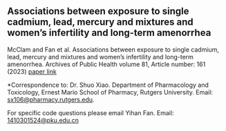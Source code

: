## Associations between exposure to single cadmium, lead, mercury and mixtures and women’s infertility and long-term amenorrhea

McClam and Fan et al. Associations between exposure to single cadmium, lead, mercury and mixtures and women’s infertility and long-term amenorrhea.  Archives of Public Health volume 81, Article number: 161 (2023) [paper link](https://doi.org/10.1186/s13690-023-01172-6)

*Correspondence to: Dr. Shuo Xiao. Department of Pharmacology and Toxicology, Ernest Mario School of Pharmacy, Rutgers University. Email: sx106@pharmacy.rutgers.edu. 

For specific code questions please email Yihan Fan. Email: 1410301524@pku.edu.cn
